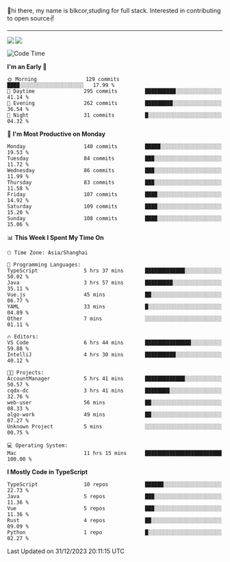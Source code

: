 👋hi there, my name is blkcor,studing for full stack.
Interested in contributing to open source✌️

<hr/>

![](https://github-readme-stats.vercel.app/api?username=blkcor)
<a href="https://github.com/blkcor/github-readme-stats">
    <img align="left" src="https://github-readme-stats.vercel.app/api/top-langs/?username=blkcor&hide=jupyter%20notebook,shaderlab,tex,c%23&langs_count=9" />
</a>


<!--START_SECTION:waka-->
![Code Time](http://img.shields.io/badge/Code%20Time-826%20hrs%2028%20mins-blue)

**I'm an Early 🐤** 

```text
🌞 Morning                129 commits         ████░░░░░░░░░░░░░░░░░░░░░   17.99 % 
🌆 Daytime                295 commits         ██████████░░░░░░░░░░░░░░░   41.14 % 
🌃 Evening                262 commits         █████████░░░░░░░░░░░░░░░░   36.54 % 
🌙 Night                  31 commits          █░░░░░░░░░░░░░░░░░░░░░░░░   04.32 % 
```
📅 **I'm Most Productive on Monday** 

```text
Monday                   140 commits         █████░░░░░░░░░░░░░░░░░░░░   19.53 % 
Tuesday                  84 commits          ███░░░░░░░░░░░░░░░░░░░░░░   11.72 % 
Wednesday                86 commits          ███░░░░░░░░░░░░░░░░░░░░░░   11.99 % 
Thursday                 83 commits          ███░░░░░░░░░░░░░░░░░░░░░░   11.58 % 
Friday                   107 commits         ████░░░░░░░░░░░░░░░░░░░░░   14.92 % 
Saturday                 109 commits         ████░░░░░░░░░░░░░░░░░░░░░   15.20 % 
Sunday                   108 commits         ████░░░░░░░░░░░░░░░░░░░░░   15.06 % 
```


📊 **This Week I Spent My Time On** 

```text
🕑︎ Time Zone: Asia/Shanghai

💬 Programming Languages: 
TypeScript               5 hrs 37 mins       █████████████░░░░░░░░░░░░   50.02 % 
Java                     3 hrs 57 mins       █████████░░░░░░░░░░░░░░░░   35.11 % 
Vue.js                   45 mins             ██░░░░░░░░░░░░░░░░░░░░░░░   06.77 % 
YAML                     33 mins             █░░░░░░░░░░░░░░░░░░░░░░░░   04.89 % 
Other                    7 mins              ░░░░░░░░░░░░░░░░░░░░░░░░░   01.11 % 

🔥 Editors: 
VS Code                  6 hrs 44 mins       ███████████████░░░░░░░░░░   59.88 % 
IntelliJ                 4 hrs 30 mins       ██████████░░░░░░░░░░░░░░░   40.12 % 

🐱‍💻 Projects: 
AccountManager           5 hrs 41 mins       █████████████░░░░░░░░░░░░   50.57 % 
cqdx-dc                  3 hrs 41 mins       ████████░░░░░░░░░░░░░░░░░   32.76 % 
web-user                 56 mins             ██░░░░░░░░░░░░░░░░░░░░░░░   08.33 % 
algo-work                49 mins             ██░░░░░░░░░░░░░░░░░░░░░░░   07.27 % 
Unknown Project          5 mins              ░░░░░░░░░░░░░░░░░░░░░░░░░   00.75 % 

💻 Operating System: 
Mac                      11 hrs 15 mins      █████████████████████████   100.00 % 
```

**I Mostly Code in TypeScript** 

```text
TypeScript               10 repos            ██████░░░░░░░░░░░░░░░░░░░   22.73 % 
Java                     5 repos             ███░░░░░░░░░░░░░░░░░░░░░░   11.36 % 
Vue                      5 repos             ███░░░░░░░░░░░░░░░░░░░░░░   11.36 % 
Rust                     4 repos             ██░░░░░░░░░░░░░░░░░░░░░░░   09.09 % 
Python                   1 repo              █░░░░░░░░░░░░░░░░░░░░░░░░   02.27 % 
```




 Last Updated on 31/12/2023 20:11:15 UTC
<!--END_SECTION:waka-->


